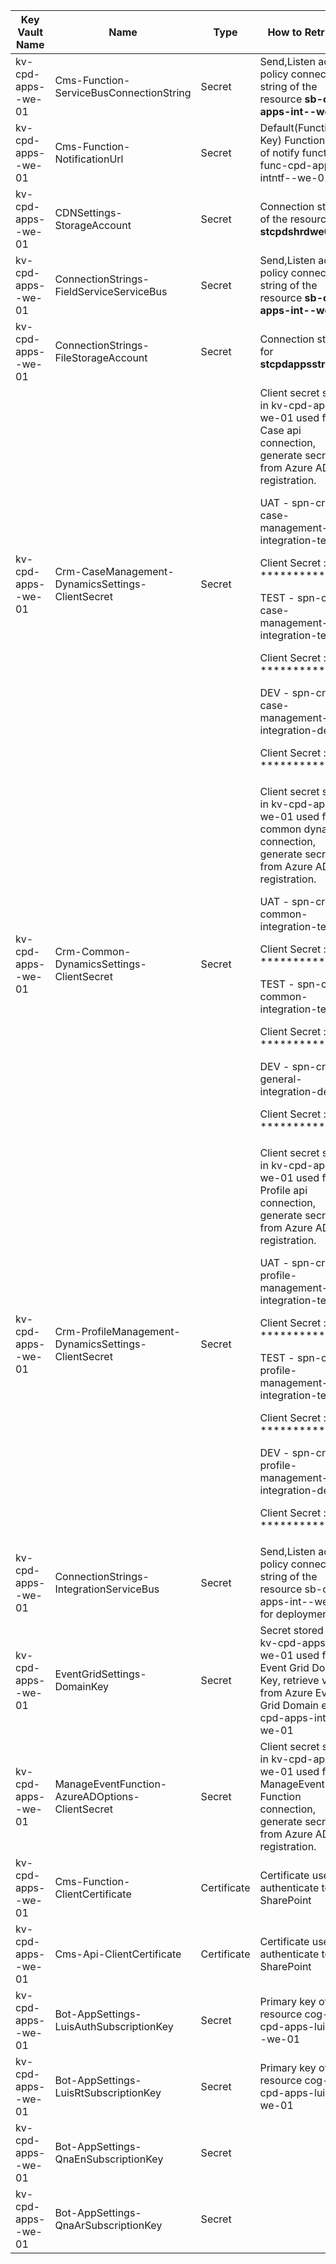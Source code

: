 
|Key Vault Name| Name  | Type | How to Retrieve | Remarks|
|--|--|--|--|--|
|kv-cpd-apps-<env>-we-01|Cms-Function-ServiceBusConnectionString| Secret |Send,Listen access policy connection string of the resource **sb-cpd-apps-int-<env>-we-01**|
|kv-cpd-apps-<env>-we-01|Cms-Function-NotificationUrl| Secret |Default(Function Key) Function URL of notify function in func-cpd-apps-intntf-<env>-we-01||
|kv-cpd-apps-<env>-we-01|CDNSettings-StorageAccount| Secret |Connection string of the resource **stcpdshrd<env>we01**||
|kv-cpd-apps-<env>-we-01|ConnectionStrings-FieldServiceServiceBus| Secret |Send,Listen access policy connection string of the resource **sb-cpd-apps-int-<env>-we-01**||
|kv-cpd-apps-<env>-we-01|ConnectionStrings-FileStorageAccount| Secret |Connection string for **stcpdappsstr<env>we01**||
|kv-cpd-apps-<env>-we-01|Crm-CaseManagement-DynamicsSettings-ClientSecret| Secret |Client secret stored in kv-cpd-apps-<env>-we-01 used for Case api connection, generate secret from Azure AD app registration.<p> UAT - spn-crm-case-management-integration-test<p>Client Secret : **********</p><p> TEST - spn-crm-case-management-integration-test<p>Client Secret : **********</p><p> DEV - spn-crm-case-management-integration-dev<p>Client Secret : **********</p>||
|kv-cpd-apps-<env>-we-01|Crm-Common-DynamicsSettings-ClientSecret| Secret |Client secret stored in kv-cpd-apps-<env>-we-01 used for common dynamic connection, generate secret from Azure AD app registration.<p> UAT - spn-crm-common-integration-test <p>Client Secret : **********</p><p> TEST - spn-crm-common-integration-test<p>Client Secret : **********</p><p> DEV - spn-crm-general-integration-dev<p>Client Secret : **********</p>||
|kv-cpd-apps-<env>-we-01|Crm-ProfileManagement-DynamicsSettings-ClientSecret| Secret |Client secret stored in kv-cpd-apps-<env>-we-01 used for Profile api connection, generate secret from Azure AD app registration.<p> UAT - spn-crm-profile-management-integration-test<p>Client Secret : **********</p><p> TEST - spn-crm-profile-management-integration-test<p>Client Secret : **********</p><p> DEV - spn-crm-profile-management-integration-dev<p>Client Secret : **********</p>||
|kv-cpd-apps-<env>-we-01|ConnectionStrings-IntegrationServiceBus| Secret |Send,Listen access policy connection string of the resource sb-cpd-apps-int-<env>-we-01 for deployment||
|kv-cpd-apps-<env>-we-01|EventGridSettings-DomainKey| Secret |Secret stored in kv-cpd-apps-<env>-we-01 used for Event Grid Domain Key, retrieve value from Azure Event Grid Domain egd-cpd-apps-int-<env>-we-01||
|kv-cpd-apps-<env>-we-01|ManageEventFunction-AzureADOptions-ClientSecret| Secret |Client secret stored in kv-cpd-apps-<env>-we-01 used for ManageEvent Function connection, generate secret from Azure AD app registration.||
|kv-cpd-apps-<env>-we-01|Cms-Function-ClientCertificate| Certificate |Certificate used to authenticate to SharePoint|Self signed certificate|
|kv-cpd-apps-<env>-we-01|Cms-Api-ClientCertificate| Certificate |Certificate used to authenticate to SharePoint|Self signed certificate| 
|kv-cpd-apps-<env>-we-01|Bot-AppSettings-LuisAuthSubscriptionKey| Secret | Primary key of the resource cog-cpd-apps-luiauth-<env>-we-01 | |
|kv-cpd-apps-<env>-we-01|Bot-AppSettings-LuisRtSubscriptionKey| Secret | Primary key of the resource cog-cpd-apps-luisrt-<env>-we-01 | |
|kv-cpd-apps-<env>-we-01|Bot-AppSettings-QnaEnSubscriptionKey| Secret | | |
|kv-cpd-apps-<env>-we-01|Bot-AppSettings-QnaArSubscriptionKey| Secret | | | 



